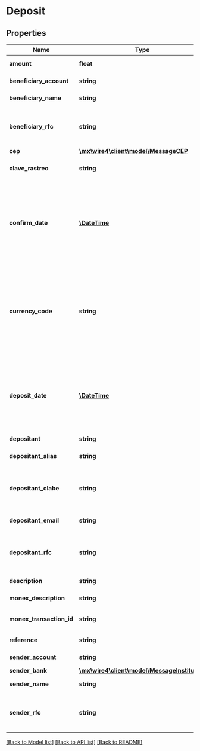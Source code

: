 # Deposit

## Properties
Name | Type | Description | Notes
------------ | ------------- | ------------- | -------------
**amount** | **float** | Es el monto de la transferencia. | [optional] 
**beneficiary_account** | **string** | Es la cuenta del beneficiario. | [optional] 
**beneficiary_name** | **string** | Es el nombre del beneficiario. | [optional] 
**beneficiary_rfc** | **string** | Es el Registro Federal de Contribuyentes (RFC) del beneficiario. | [optional] 
**cep** | [**\mx\wire4\client\model\MessageCEP**](MessageCEP.md) |  | [optional] 
**clave_rastreo** | **string** | Es la clave de rastreo de la transferencia. | [optional] 
**confirm_date** | [**\DateTime**](\DateTime.md) | Es la fecha de confirmación del deposito. Ésta fecha viene en formato ISO 8601 con zona horaria, ejemplo: &lt;strong&gt;2020-10-27T11:03:15.000-06:00&lt;/strong&gt;. | [optional] 
**currency_code** | **string** | Es el código de divisa de la transferencia. Es en el formato estándar de 3 dígitos, por ejemplo para el peso mexicano: &lt;b&gt;MXP&lt;/b&gt;, para el dólar estadounidense: &lt;b&gt;USD&lt;/b&gt;. | [optional] 
**deposit_date** | [**\DateTime**](\DateTime.md) | Es la fecha del deposito.  Ésta fecha viene en formato ISO 8601 con zona horaria, ejemplo: &lt;strong&gt;2020-10-27T11:03:15.000-06:00&lt;/strong&gt;. | [optional] 
**depositant** | **string** | Es el depositante. | [optional] 
**depositant_alias** | **string** | Es el alias asignado a la cuenta CABLE del depositante. | [optional] 
**depositant_clabe** | **string** | Es la Cuenta CLABE interbancaria (de 18 dígitos) del depositante. | [optional] 
**depositant_email** | **string** | Es el correo electrónico (email) del depositante. | [optional] 
**depositant_rfc** | **string** | Es el Registro Federal de Contribuyentes (RFC) del depositante. | [optional] 
**description** | **string** | Es la descripción del traspaso. | [optional] 
**monex_description** | **string** | Es la descripción directa de Monex. | [optional] 
**monex_transaction_id** | **string** | es el identificador de la transferencia en Monex. | [optional] 
**reference** | **string** | Es la referencia del depósito. | [optional] 
**sender_account** | **string** | Es la cuenta del ordenante. | [optional] 
**sender_bank** | [**\mx\wire4\client\model\MessageInstitution**](MessageInstitution.md) |  | [optional] 
**sender_name** | **string** | Es el nombre del ordenante. | [optional] 
**sender_rfc** | **string** | Es el Registro Federal de Contribuyentes (RFC) de la cuenta ordenante. | [optional] 

[[Back to Model list]](../../README.md#documentation-for-models) [[Back to API list]](../../README.md#documentation-for-api-endpoints) [[Back to README]](../../README.md)


